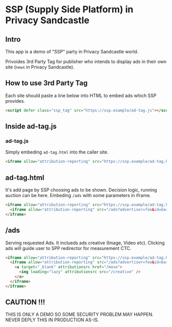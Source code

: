 # SSP (Supply Side Platform) in Privacy Sandcastle

## Intro

This app is a demo of "SSP" party in Privacy Sandcastle world.

Privoides 3rd Party Tag for publisher who intends to display ads in their own site (`news` in Privacy Sandcastle).

## How to use 3rd Party Tag

Each site should paste a line below into HTML to embed ads which SSP provides.

```html
<script defer class="ssp_tag" src="https://ssp.example/ad-tag.js"></script>
```

## Inside ad-tag.js

### ad-tag.js

Simply embeding `ad-tag.html` into the caller site.

```html
<iframe allow="attribution-reporting" src="https://ssp.example/ad-tag.html"> </iframe>
```

## ad-tag.html

It's add page by SSP choosing ads to be shown.
Decision logic, running auction can be here.
Embeding `/ads` with some parameters in iframe.

```html
<iframe allow="attribution-reporting" src="https://ssp.example/ad-tag.html">
  <iframe allow="attribution-reporting" src="/ads?advertiser=foo&id=bar"> </iframe>
</iframe>
```

## /ads

Serving requested Ads.
It inclueds ads creative (Image, Video etc).
Clicking ads will guide user to SPP redirector for measurement CTC.

```html
<iframe allow="attribution-reporting" src="https://ssp.example/ad-tag.html">
  <iframe allow="attribution-reporting" src="/ads?advertiser=foo&id=bar">
    <a target="_blank" attributionsrc href="/move">
      <img loading="lazy" attributionsrc src="/creative" />
    </a>
  </iframe>
</iframe>
```

## CAUTION !!!

THIS IS ONLY A DEMO SO SOME SECURITY PROBLEM MAY HAPPEN.
NEVER DEPLY THIS IN PRODUCTION AS-IS.
